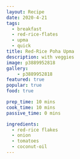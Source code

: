 ```yaml
---
layout: Recipe
date: 2020-4-21
tags:
  - breakfast
  - red-rice-flates
  - upma
  - quick
title: Red-Rice Poha Upma
description: with veggies
image: p3889952818
gallery:
    - p3889952818
featured: true
popular: true
food: true

prep_time: 10 mins
cook_time: 10 mins
passive_time: 0 mins

ingredients:
  - red-rice flakes
  - onion
  - tomatoes
  - coconut-oil
---
```




